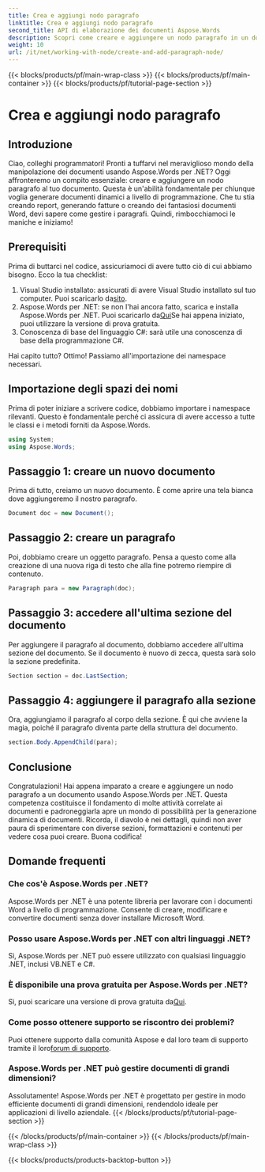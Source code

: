 ```yaml
---
title: Crea e aggiungi nodo paragrafo
linktitle: Crea e aggiungi nodo paragrafo
second_title: API di elaborazione dei documenti Aspose.Words
description: Scopri come creare e aggiungere un nodo paragrafo in un documento utilizzando Aspose.Words per .NET con questo tutorial dettagliato e passo dopo passo.
weight: 10
url: /it/net/working-with-node/create-and-add-paragraph-node/
---
```


{{< blocks/products/pf/main-wrap-class >}}
{{< blocks/products/pf/main-container >}}
{{< blocks/products/pf/tutorial-page-section >}}

# Crea e aggiungi nodo paragrafo

## Introduzione

Ciao, colleghi programmatori! Pronti a tuffarvi nel meraviglioso mondo della manipolazione dei documenti usando Aspose.Words per .NET? Oggi affronteremo un compito essenziale: creare e aggiungere un nodo paragrafo al tuo documento. Questa è un'abilità fondamentale per chiunque voglia generare documenti dinamici a livello di programmazione. Che tu stia creando report, generando fatture o creando dei fantasiosi documenti Word, devi sapere come gestire i paragrafi. Quindi, rimbocchiamoci le maniche e iniziamo!

## Prerequisiti

Prima di buttarci nel codice, assicuriamoci di avere tutto ciò di cui abbiamo bisogno. Ecco la tua checklist:

1.  Visual Studio installato: assicurati di avere Visual Studio installato sul tuo computer. Puoi scaricarlo da[sito](https://visualstudio.microsoft.com/).
2.  Aspose.Words per .NET: se non l'hai ancora fatto, scarica e installa Aspose.Words per .NET. Puoi scaricarlo da[Qui](https://releases.aspose.com/words/net/)Se hai appena iniziato, puoi utilizzare la versione di prova gratuita.
3. Conoscenza di base del linguaggio C#: sarà utile una conoscenza di base della programmazione C#.

Hai capito tutto? Ottimo! Passiamo all'importazione dei namespace necessari.

## Importazione degli spazi dei nomi

Prima di poter iniziare a scrivere codice, dobbiamo importare i namespace rilevanti. Questo è fondamentale perché ci assicura di avere accesso a tutte le classi e i metodi forniti da Aspose.Words.

```csharp
using System;
using Aspose.Words;
```

## Passaggio 1: creare un nuovo documento

Prima di tutto, creiamo un nuovo documento. È come aprire una tela bianca dove aggiungeremo il nostro paragrafo.

```csharp
Document doc = new Document();
```

## Passaggio 2: creare un paragrafo

Poi, dobbiamo creare un oggetto paragrafo. Pensa a questo come alla creazione di una nuova riga di testo che alla fine potremo riempire di contenuto.

```csharp
Paragraph para = new Paragraph(doc);
```

## Passaggio 3: accedere all'ultima sezione del documento

Per aggiungere il paragrafo al documento, dobbiamo accedere all'ultima sezione del documento. Se il documento è nuovo di zecca, questa sarà solo la sezione predefinita.

```csharp
Section section = doc.LastSection;
```

## Passaggio 4: aggiungere il paragrafo alla sezione

Ora, aggiungiamo il paragrafo al corpo della sezione. È qui che avviene la magia, poiché il paragrafo diventa parte della struttura del documento.

```csharp
section.Body.AppendChild(para);
```

## Conclusione

Congratulazioni! Hai appena imparato a creare e aggiungere un nodo paragrafo a un documento usando Aspose.Words per .NET. Questa competenza costituisce il fondamento di molte attività correlate ai documenti e padroneggiarla apre un mondo di possibilità per la generazione dinamica di documenti. Ricorda, il diavolo è nei dettagli, quindi non aver paura di sperimentare con diverse sezioni, formattazioni e contenuti per vedere cosa puoi creare. Buona codifica!

## Domande frequenti

### Che cos'è Aspose.Words per .NET?
Aspose.Words per .NET è una potente libreria per lavorare con i documenti Word a livello di programmazione. Consente di creare, modificare e convertire documenti senza dover installare Microsoft Word.

### Posso usare Aspose.Words per .NET con altri linguaggi .NET?
Sì, Aspose.Words per .NET può essere utilizzato con qualsiasi linguaggio .NET, inclusi VB.NET e C#.

### È disponibile una prova gratuita per Aspose.Words per .NET?
 Sì, puoi scaricare una versione di prova gratuita da[Qui](https://releases.aspose.com/).

### Come posso ottenere supporto se riscontro dei problemi?
Puoi ottenere supporto dalla comunità Aspose e dal loro team di supporto tramite il loro[forum di supporto](https://forum.aspose.com/c/words/8).

### Aspose.Words per .NET può gestire documenti di grandi dimensioni?
Assolutamente! Aspose.Words per .NET è progettato per gestire in modo efficiente documenti di grandi dimensioni, rendendolo ideale per applicazioni di livello aziendale.
{{< /blocks/products/pf/tutorial-page-section >}}

{{< /blocks/products/pf/main-container >}}
{{< /blocks/products/pf/main-wrap-class >}}

{{< blocks/products/products-backtop-button >}}
